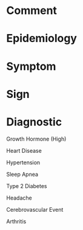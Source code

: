 # Comment

# Epidemiology

# Symptom

# Sign

# Diagnostic

Growth Hormone
(High)

Heart Disease

Hypertension

Sleep Apnea

Type 2 Diabetes

Headache

Cerebrovascular Event

Arthritis
